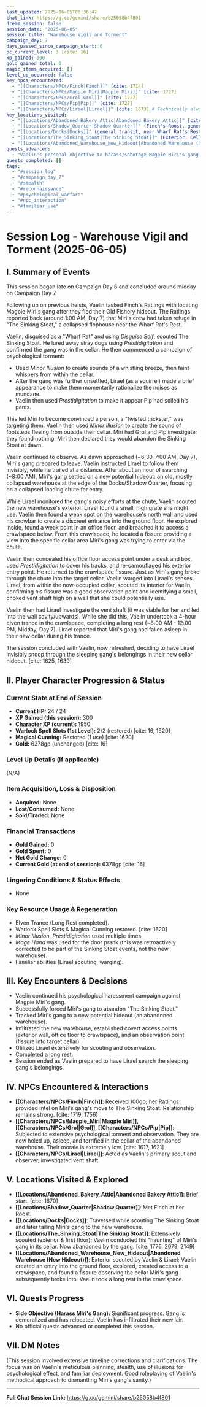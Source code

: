 ```yaml
---
last_updated: 2025-06-05T00:36:47
chat_link: https://g.co/gemini/share/b25058b4f801
dream_session: false
session_date: "2025-06-05"
session_title: "Warehouse Vigil and Torment"
campaign_day: 7
days_passed_since_campaign_start: 6 
pc_current_level: 3 [cite: 16]
xp_gained: 300
gold_gained_total: 0
magic_items_acquired: []
level_up_occurred: false
key_npcs_encountered:
  - "[[Characters/NPCs/Finch|Finch]]" [cite: 1714]
  - "[[Characters/NPCs/Magpie_Miri|Magpie Miri]]" [cite: 1727]
  - "[[Characters/NPCs/Grol|Grol]]" [cite: 1727]
  - "[[Characters/NPCs/Pip|Pip]]" [cite: 1727]
  - "[[Characters/NPCs/Lirael|Lirael]]" [cite: 1673] # Technically always with Vaelin now
key_locations_visited:
  - "[[Locations/Abandoned_Bakery_Attic|Abandoned Bakery Attic]]" [cite: 1670]
  - "[[Locations/Shadow_Quarter|Shadow Quarter]]" (Finch's Roost, general transit) [cite: 1708]
  - "[[Locations/Docks|Docks]]" (general transit, near Wharf Rat's Rest) [cite: 1808, 1810]
  - "[[Locations/The_Sinking_Stoat|The Sinking Stoat]]" (Exterior, Cellar, First Floor) [cite: 1776, 2079, 2149]
  - "[[Locations/Abandoned_Warehouse_New_Hideout|Abandoned Warehouse (New Hideout)]]" (Exterior, Ground Floor Office, Crawlspace, Fissure view into Target Cellar) [cite: 1260, 1327, 1374, 1401]
quests_advanced:
  - "Vaelin's personal objective to harass/sabotage Magpie Miri's gang."
quests_completed: []
tags:
  - "#session_log"
  - "#campaign_day_7"
  - "#stealth"
  - "#reconnaissance"
  - "#psychological_warfare"
  - "#npc_interaction"
  - "#familiar_use"
---
```


# Session Log - Warehouse Vigil and Torment (2025-06-05)

## I. Summary of Events
This session began late on Campaign Day 6 and concluded around midday on Campaign Day 7.

Following up on previous heists, Vaelin tasked Finch's Ratlings with locating Magpie Miri's gang after they fled their Old Fishery hideout. The Ratlings reported back (around 1:00 AM, Day 7) that Miri's crew had taken refuge in "The Sinking Stoat," a collapsed flophouse near the Wharf Rat's Rest.

Vaelin, disguised as a "Wharf Rat" and using _Disguise Self_, scouted The Sinking Stoat. He lured away stray dogs using _Prestidigitation_ and confirmed the gang was in the cellar. He then commenced a campaign of psychological torment:
* Used _Minor Illusion_ to create sounds of a whistling breeze, then faint whispers from within the cellar.
* After the gang was further unsettled, Lirael (as a squirrel) made a brief appearance to make them momentarily rationalize the noises as mundane.
* Vaelin then used _Prestidigitation_ to make it appear Pip had soiled his pants.

This led Miri to become convinced a person, a "twisted trickster," was targeting them. Vaelin then used _Minor Illusion_ to create the sound of footsteps fleeing from outside their cellar. Miri had Grol and Pip investigate; they found nothing. Miri then declared they would abandon the Sinking Stoat at dawn.

Vaelin continued to observe. As dawn approached (~6:30-7:00 AM, Day 7), Miri's gang prepared to leave. Vaelin instructed Lirael to follow them invisibly, while he trailed at a distance. After about an hour of searching (~8:00 AM), Miri's gang settled on a new potential hideout: an old, mostly collapsed warehouse at the edge of the Docks/Shadow Quarter, focusing on a collapsed loading chute for entry.

While Lirael monitored the gang's noisy efforts at the chute, Vaelin scouted the new warehouse's exterior. Lirael found a small, high grate she might use. Vaelin then found a weak spot on the warehouse's north wall and used his crowbar to create a discreet entrance into the ground floor. He explored inside, found a weak point in an office floor, and breached it to access a crawlspace below. From this crawlspace, he located a fissure providing a view into the specific cellar area Miri's gang was trying to enter via the chute.

Vaelin then concealed his office floor access point under a desk and box, used _Prestidigitation_ to cover his tracks, and re-camouflaged his exterior entry point. He returned to the crawlspace fissure. Just as Miri's gang broke through the chute into the target cellar, Vaelin warged into Lirael's senses. Lirael, from within the now-occupied cellar, scouted its interior for Vaelin, confirming his fissure was a good observation point and identifying a small, choked vent shaft high on a wall that she could potentially use.

Vaelin then had Lirael investigate the vent shaft (it was viable for her and led into the wall cavity/upwards). While she did this, Vaelin undertook a 4-hour elven trance in the crawlspace, completing a long rest (~8:00 AM - 12:00 PM, Midday, Day 7). Lirael reported that Miri's gang had fallen asleep in their new cellar during his trance.

The session concluded with Vaelin, now refreshed, deciding to have Lirael invisibly snoop through the sleeping gang's belongings in their new cellar hideout. [cite: 1625, 1639]

## II. Player Character Progression & Status

### Current State at End of Session
* **Current HP:** 24 / 24
* **XP Gained (this session):** 300
* **Character XP (current):** 1950
* **Warlock Spell Slots (1st Level):** 2/2 (restored) [cite: 16, 1620]
* **Magical Cunning:** Restored (1 use) [cite: 1620]
* **Gold:** 6378gp (unchanged) [cite: 16]

### Level Up Details (if applicable)
(N/A)

### Item Acquisition, Loss & Disposition
* **Acquired:** None
* **Lost/Consumed:** None
* **Sold/Traded:** None

### Financial Transactions
* **Gold Gained:** 0
* **Gold Spent:** 0
* **Net Gold Change:** 0
* **Current Gold (at end of session):** 6378gp [cite: 16]

### Lingering Conditions & Status Effects
* None

### Key Resource Usage & Regeneration
* Elven Trance (Long Rest completed).
* Warlock Spell Slots & Magical Cunning restored. [cite: 1620]
* _Minor Illusion_, _Prestidigitation_ used multiple times.
* _Mage Hand_ was used for the door prank (this was retroactively corrected to be part of the Sinking Stoat events, not the new warehouse).
* Familiar abilities (Lirael scouting, warging).

## III. Key Encounters & Decisions
* Vaelin continued his psychological harassment campaign against Magpie Miri's gang.
* Successfully forced Miri's gang to abandon "The Sinking Stoat."
* Tracked Miri's gang to a new potential hideout (an abandoned warehouse).
* Infiltrated the new warehouse, established covert access points (exterior wall, office floor to crawlspace), and an observation point (fissure into target cellar).
* Utilized Lirael extensively for scouting and observation.
* Completed a long rest.
* Session ended as Vaelin prepared to have Lirael search the sleeping gang's belongings.

## IV. NPCs Encountered & Interactions
* **[[Characters/NPCs/Finch|Finch]]**: Received 100gp; her Ratlings provided intel on Miri's gang's move to The Sinking Stoat. Relationship remains strong. [cite: 1719, 1756]
* **[[Characters/NPCs/Magpie_Miri|Magpie Miri]], [[Characters/NPCs/Grol|Grol]], [[Characters/NPCs/Pip|Pip]]**: Subjected to extensive psychological torment and observation. They are now holed up, asleep, and terrified in the cellar of the abandoned warehouse. Their morale is extremely low. [cite: 1617, 1621]
* **[[Characters/NPCs/Lirael|Lirael]]**: Acted as Vaelin's primary scout and observer, investigated vent shaft.

## V. Locations Visited & Explored
* **[[Locations/Abandoned_Bakery_Attic|Abandoned Bakery Attic]]**: Brief start. [cite: 1670]
* **[[Locations/Shadow_Quarter|Shadow Quarter]]**: Met Finch at her Roost.
* **[[Locations/Docks|Docks]]**: Traversed while scouting The Sinking Stoat and later tailing Miri's gang to the new warehouse.
* **[[Locations/The_Sinking_Stoat|The Sinking Stoat]]**: Extensively scouted (exterior & first floor); Vaelin conducted his "haunting" of Miri's gang in its cellar. Now abandoned by the gang. [cite: 1776, 2079, 2149]
* **[[Locations/Abandoned_Warehouse_New_Hideout|Abandoned Warehouse (New Hideout)]]**: Exterior scouted by Vaelin & Lirael; Vaelin created an entry into the ground floor, explored, created access to a crawlspace, and found a fissure observing the cellar Miri's gang subsequently broke into. Vaelin took a long rest in the crawlspace.

## VI. Quests Progress
* **Side Objective (Harass Miri's Gang):** Significant progress. Gang is demoralized and has relocated. Vaelin has infiltrated their new lair.
* No official quests advanced or completed this session.

## VII. DM Notes
(This session involved extensive timeline corrections and clarifications. The focus was on Vaelin's meticulous planning, stealth, use of illusions for psychological effect, and familiar deployment. Good roleplaying of Vaelin's methodical approach to dismantling Miri's gang's sanity.)

---
**Full Chat Session Link:** https://g.co/gemini/share/b25058b4f801